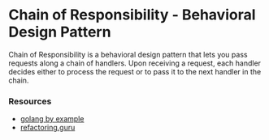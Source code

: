 # Chain of Responsibility - Behavioral Design Pattern

Chain of Responsibility is a behavioral design pattern that lets you pass requests along a chain of handlers. Upon receiving a request, each handler decides either to process the request or to pass it to the next handler in the chain.

### Resources
- [golang by example](https://golangbyexample.com/chain-of-responsibility-design-pattern-golang)
- [refactoring.guru](https://refactoring.guru/design-patterns/chain-of-responsibility)
